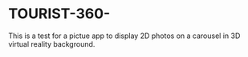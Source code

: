 # TOURIST-360-

This is a test for a pictue app to display 2D photos on a carousel in 3D virtual reality background.
